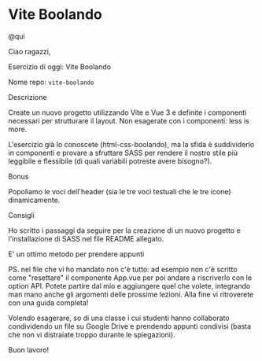 # Vite Boolando

@qui

Ciao ragazzi,

Esercizio di oggi: Vite Boolando

Nome repo: `vite-boolando`

Descrizione

Create un nuovo progetto utilizzando Vite e Vue 3 e definite i componenti necessari per strutturare il layout.
Non esagerate con i componenti: less is more.

L'esercizio già lo conoscete (html-css-boolando), ma la sfida è suddividerlo in componenti e provare a sfruttare SASS per rendere il nostro stile più leggibile e flessibile (di quali variabili potreste avere bisogno?).

Bonus

Popoliamo le voci dell'header (sia le tre voci testuali che le tre icone) dinamicamente.

Consigli

Ho scritto i passaggi da seguire per la creazione di un nuovo progetto e l'installazione di SASS nel file README allegato.

E' un ottimo metodo per prendere appunti

PS. nel file che vi ho mandato non c'è tutto: ad esempio non c'è scritto come "resettare" il componente App.vue per poi andare a riscriverlo con le option API. Potete partire dal mio e aggiungere quel che volete, integrando man mano anche gli argomenti delle prossime lezioni. Alla fine vi ritroverete con una guida completa!

Volendo esagerare, so di una classe i cui studenti hanno collaborato condividendo un file su Google Drive e prendendo appunti condivisi (basta che non vi distraiate troppo durante le spiegazioni).

Buon lavoro!
